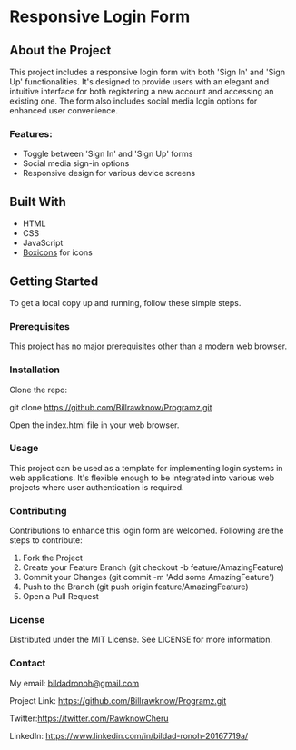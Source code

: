 # Responsive Login Form

## About the Project
This project includes a responsive login form with both 'Sign In' and 'Sign Up' functionalities. It's designed to provide users with an elegant and intuitive interface for both registering a new account and accessing an existing one. The form also includes social media login options for enhanced user convenience.

### Features:
- Toggle between 'Sign In' and 'Sign Up' forms
- Social media sign-in options
- Responsive design for various device screens

## Built With
- HTML
- CSS
- JavaScript
- [Boxicons](https://boxicons.com/) for icons

## Getting Started
To get a local copy up and running, follow these simple steps.

### Prerequisites
This project has no major prerequisites other than a modern web browser.

### Installation
Clone the repo:

git clone https://github.com/Billrawknow/Programz.git

Open the index.html file in your web browser.

### Usage
This project can be used as a template for implementing login systems in web applications. It's flexible enough to be integrated into various web projects where user authentication is required.

### Contributing
Contributions to enhance this login form are welcomed. Following are the steps to contribute:

1. Fork the Project
2. Create your Feature Branch (git checkout -b feature/AmazingFeature)
3. Commit your Changes (git commit -m 'Add some AmazingFeature')
4. Push to the Branch (git push origin feature/AmazingFeature)
5. Open a Pull Request

### License
Distributed under the MIT License. See LICENSE for more information.

### Contact
My email: bildadronoh@gmail.com

Project Link: https://github.com/Billrawknow/Programz.git

Twitter:https://twitter.com/RawknowCheru

LinkedIn: https://www.linkedin.com/in/bildad-ronoh-20167719a/